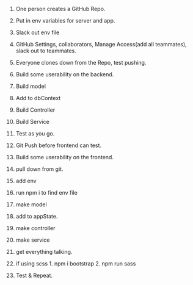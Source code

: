 1. One person creates a GitHub Repo.
2. Put in env variables for server and app.
3. Slack out env file
4. GitHub Settings, collaborators, Manage Access(add all teammates), slack out to teammates.
5. Everyone clones down from the Repo, test pushing.
6. Build some userability on the backend.
  1. Build model
  2. Add to dbContext
  3. Build Controller
  4. Build Service
  5. Test as you go. 
  6. Git Push before frontend can test.
7. Build some userability on the frontend.
  1. pull down from git. 
  2. add env
  3. run npm i to find env file
  4. make model
  5. add to appState.
  6. make controller
  7. make service
  8. get everything talking.
  9. if using scss
    1. npm i bootstrap
    2. npm run sass

8. Test & Repeat.
